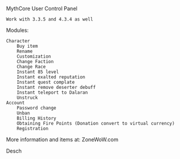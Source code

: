 MythCore User Control Panel

    Work with 3.3.5 and 4.3.4 as well
Modules:

    Character
        Buy item
        Rename
        Customization
        Change Faction
        Change Race
        Instant 85 level
        Instant exalted reputation
        Instant quest complate
        Instant remove deserter debuff
        Instant teleport to Dalaran
        Unstruck
    Account
        Password change
        Unban
        Billing History
        Obtaining Fire Points (Donation convert to virtual currency)
        Registration

More information and items at: ZoneWoW.com

Desch